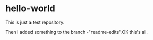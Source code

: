 # hello-world
This is just a test repository.

Then I added something to the branch -"readme-edits".OK this's all.
